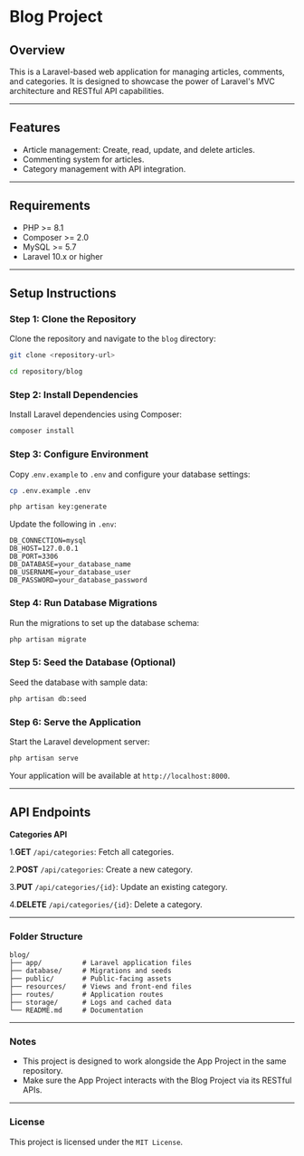 # Blog Project

## Overview
This is a Laravel-based web application for managing articles, comments, and categories. It is designed to showcase the power of Laravel's MVC architecture and RESTful API capabilities.

---

## Features
- Article management: Create, read, update, and delete articles.
- Commenting system for articles.
- Category management with API integration.

---

## Requirements
- PHP >= 8.1
- Composer >= 2.0
- MySQL >= 5.7
- Laravel 10.x or higher

---

## Setup Instructions

### Step 1: Clone the Repository
Clone the repository and navigate to the `blog` directory:
```bash
git clone <repository-url>

cd repository/blog
```
### Step 2: Install Dependencies
Install Laravel dependencies using Composer:

```bash
composer install
```

### Step 3: Configure Environment
Copy .`env.example` to `.env` and configure your database settings:

```bash
cp .env.example .env

php artisan key:generate
```

Update the following in `.env`:

```plaintext
DB_CONNECTION=mysql
DB_HOST=127.0.0.1
DB_PORT=3306
DB_DATABASE=your_database_name
DB_USERNAME=your_database_user
DB_PASSWORD=your_database_password
```

### Step 4: Run Database Migrations
Run the migrations to set up the database schema:

```bash
php artisan migrate
```

### Step 5: Seed the Database (Optional)
Seed the database with sample data:

```bash
php artisan db:seed
```

### Step 6: Serve the Application
Start the Laravel development server:

```bash
php artisan serve
```
Your application will be available at `http://localhost:8000`.

---

## API Endpoints

**Categories API**

1.**GET** `/api/categories`: Fetch all categories.

2.**POST** `/api/categories`: Create a new category.

3.**PUT** `/api/categories/{id}`: Update an existing category.

4.**DELETE** `/api/categories/{id}`: Delete a category.

---

### Folder Structure

```plaintext
blog/
├── app/          # Laravel application files
├── database/     # Migrations and seeds
├── public/       # Public-facing assets
├── resources/    # Views and front-end files
├── routes/       # Application routes
├── storage/      # Logs and cached data
└── README.md     # Documentation
```
---

### Notes
- This project is designed to work alongside the App Project in the same repository.
- Make sure the App Project interacts with the Blog Project via its RESTful APIs.

---

### License
This project is licensed under the `MIT License`.

